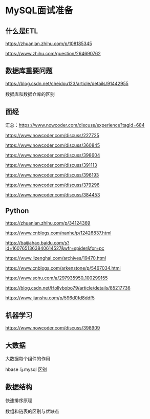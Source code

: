# MySQL面试准备

## 什么是ETL

https://zhuanlan.zhihu.com/p/108185345

https://www.zhihu.com/question/264690762



## 数据库重要问题

https://blog.csdn.net/cheidou123/article/details/91442955

数据库和数据仓库的区别

## 面经

汇总：https://www.nowcoder.com/discuss/experience?tagId=684

https://www.nowcoder.com/discuss/227725

https://www.nowcoder.com/discuss/360845

https://www.nowcoder.com/discuss/398604

https://www.nowcoder.com/discuss/391113

https://www.nowcoder.com/discuss/396193

https://www.nowcoder.com/discuss/379296

https://www.nowcoder.com/discuss/384453



## Python

https://zhuanlan.zhihu.com/p/34124369

https://www.cnblogs.com/nanhe/p/12426837.html

https://baijiahao.baidu.com/s?id=1607651363840614527&wfr=spider&for=pc

https://www.lizenghai.com/archives/19470.html

https://www.cnblogs.com/arkenstone/p/5467034.html

https://www.sohu.com/a/297935950_100299155

https://blog.csdn.net/Hollybobo79/article/details/85217736

https://www.jianshu.com/p/596d0fd8ddf5

## 机器学习

https://www.nowcoder.com/discuss/398909

## 大数据

大数据每个组件的作用

hbase 与mysql 区别

## 数据结构

快速排序原理

数组和链表的区别与优缺点

